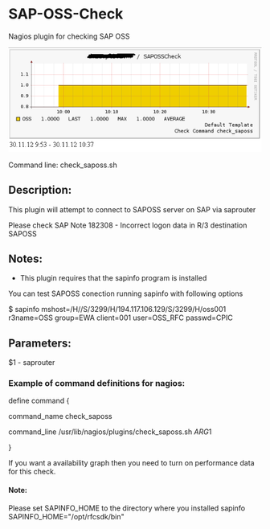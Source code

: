 # SAP-OSS-Check
Nagios plugin for checking SAP OSS

![Alt ActiveSync is aither 0 or 1 (activ or not activa)](images/SAPOSSCheck.png)


Command line: check_saposs.sh 

## Description: 
This plugin will attempt to connect to SAPOSS server on SAP via saprouter 

Please check SAP Note 182308 - Incorrect logon data in R/3 destination SAPOSS 
 
## Notes: 
- This plugin requires that the sapinfo program is installed 

You can test SAPOSS conection running sapinfo with following options 

$ sapinfo mshost=/H//S/3299/H/194.117.106.129/S/3299/H/oss001 r3name=OSS group=EWA client=001 user=OSS_RFC passwd=CPIC 
 
## Parameters: 
$1 - saprouter 
 
### Example of command definitions for nagios: 

define command { 
 
  command_name check_saposs 
  
  command_line /usr/lib/nagios/plugins/check_saposs.sh $ARG1$ 

} 

If you want a availability graph then you need to turn on performance data for this check.
 
 
#### Note:
Please set SAPINFO_HOME to the directory where you installed sapinfo 
SAPINFO_HOME="/opt/rfcsdk/bin" 
 
